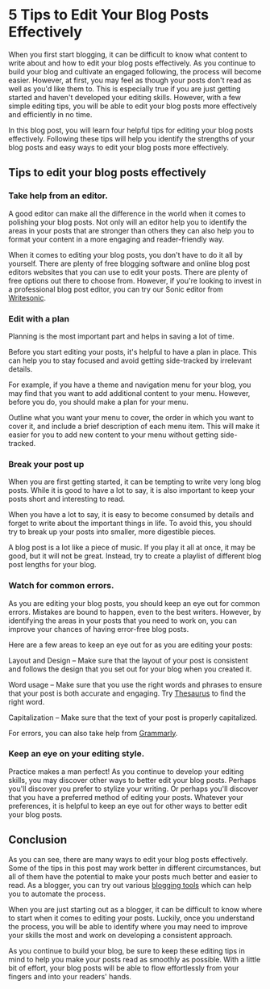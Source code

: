 
# 5 Tips to Edit Your Blog Posts Effectively

When you first start blogging, it can be difficult to know what content to write about and how to edit your blog posts effectively. As you continue to build your blog and cultivate an engaged following, the process will become easier. However, at first, you may feel as though your posts don&#39;t read as well as you&#39;d like them to. This is especially true if you are just getting started and haven&#39;t developed your editing skills. However, with a few simple editing tips, you will be able to edit your blog posts more effectively and efficiently in no time.

In this blog post, you will learn four helpful tips for editing your blog posts effectively. Following these tips will help you identify the strengths of your blog posts and easy ways to edit your blog posts more effectively.

## Tips to edit your blog posts effectively

### Take help from an editor.

A good editor can make all the difference in the world when it comes to polishing your blog posts. Not only will an editor help you to identify the areas in your posts that are stronger than others they can also help you to format your content in a more engaging and reader-friendly way.

When it comes to editing your blog posts, you don&#39;t have to do it all by yourself. There are plenty of free blogging software and online blog post editors websites that you can use to edit your posts. There are plenty of free options out there to choose from. However, if you&#39;re looking to invest in a professional blog post editor, you can try our Sonic editor from [Writesonic](https://writesonic.com/).

### Edit with a plan

Planning is the most important part and helps in saving a lot of time.

Before you start editing your posts, it&#39;s helpful to have a plan in place. This can help you to stay focused and avoid getting side-tracked by irrelevant details.

For example, if you have a theme and navigation menu for your blog, you may find that you want to add additional content to your menu. However, before you do, you should make a plan for your menu.

Outline what you want your menu to cover, the order in which you want to cover it, and include a brief description of each menu item. This will make it easier for you to add new content to your menu without getting side-tracked.

### Break your post up

When you are first getting started, it can be tempting to write very long blog posts. While it is good to have a lot to say, it is also important to keep your posts short and interesting to read.

When you have a lot to say, it is easy to become consumed by details and forget to write about the important things in life. To avoid this, you should try to break up your posts into smaller, more digestible pieces.

A blog post is a lot like a piece of music. If you play it all at once, it may be good, but it will not be great. Instead, try to create a playlist of different blog post lengths for your blog.

### Watch for common errors.

As you are editing your blog posts, you should keep an eye out for common errors. Mistakes are bound to happen, even to the best writers. However, by identifying the areas in your posts that you need to work on, you can improve your chances of having error-free blog posts.

Here are a few areas to keep an eye out for as you are editing your posts:

Layout and Design – Make sure that the layout of your post is consistent and follows the design that you set out for your blog when you created it.

Word usage – Make sure that you use the right words and phrases to ensure that your post is both accurate and engaging. Try [Thesaurus](https://www.thesaurus.com/) to find the right word.

Capitalization – Make sure that the text of your post is properly capitalized.

For errors, you can also take help from [Grammarly](https://grammarly.com/).

### Keep an eye on your editing style.

Practice makes a man perfect! As you continue to develop your editing skills, you may discover other ways to better edit your blog posts. Perhaps you&#39;ll discover you prefer to stylize your writing. Or perhaps you&#39;ll discover that you have a preferred method of editing your posts. Whatever your preferences, it is helpful to keep an eye out for other ways to better edit your blog posts.

## Conclusion

As you can see, there are many ways to edit your blog posts effectively. Some of the tips in this post may work better in different circumstances, but all of them have the potential to make your posts much better and easier to read. As a blogger, you can try out various [blogging tools](https://blog.writesonic.com/13-essential-blogging-tools-every-blogger-needs-to-know/) which can help you to automate the process.

When you are just starting out as a blogger, it can be difficult to know where to start when it comes to editing your posts. Luckily, once you understand the process, you will be able to identify where you may need to improve your skills the most and work on developing a consistent approach.

As you continue to build your blog, be sure to keep these editing tips in mind to help you make your posts read as smoothly as possible. With a little bit of effort, your blog posts will be able to flow effortlessly from your fingers and into your readers&#39; hands.
